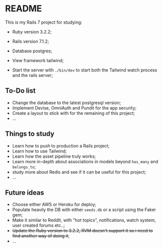 # README

This is my Rails 7 project for studying:

* Ruby version 3.2.2;

* Rails version 7.1.2;

* Database postgres;

* View framework tailwind;

* Start the server with `./bin/dev` to start both the Tailwind watch process and the rails server;

## To-Do list

* Change the database to the latest postgresql version;
* Implement Devise, OmniAuth and Pundit for the app security;
* Create a layout to stick with for the remaining of this project;
* ...

## Things to study

* Learn how to push to production a Rails project;
* Learn how to use Tailwind;
* Learn how the asset pipeline truly works;
* Learn more in-depth about associations in models beyond `has_many` and `belongs_to`;
* study more about Redis and see if it can be useful for this project;
* ...

## Future ideas

* Choose either AWS or Heroku for deploy;
* Populate heavily the DB with either `seeds.db` or a script using the Faker gem;
* Make it similar to Reddit, with "hot topics", notifications, watch system, user created forums etc..;
* ~~Update the Ruby version to 3.2.2, RVM doesn't support it so i need to find another way of doing it~~;
* ...
